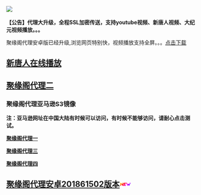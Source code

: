 ![](https://raw.githubusercontent.com/hao369/a/master/j.jpg)

**【公告】代理大升级，全程SSL加密传送，支持youtube视频、新唐人视频、大纪元视频播放。。。**

聚缘阁代理安卓版已经升级,浏览网页特别快，视频播放支持全屏。。。[点击下载](https://github.com/dtw9/9/raw/master/201861502.apk)

 
##  [新唐人在线播放](http://t.cn/RrOQzae)

##  [聚缘阁代理二](http://t.cn/RrOObI5)




### 聚缘阁代理亚马逊S3镜像

**注：亚马逊网址在中国大陆有时候可以访问，有时候不能够访问，请耐心点击测试。**

**[聚缘阁代理一](https://s3.amazonaws.com/dtw/index.html)**

**[聚缘阁代理三](https://s3.ap-northeast-2.amazonaws.com/haojyg/index.html)**

**[聚缘阁代理四](https://s3-ap-southeast-1.amazonaws.com/jyg4/index.html)**














##  [聚缘阁代理安卓201861502版本](https://github.com/dtw9/9/raw/master/201861502.apk)![](https://raw.githubusercontent.com/jyg-1/jyg/master/new.gif)



